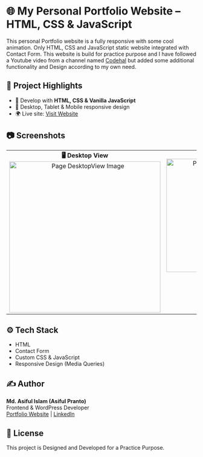 # 🌐 My Personal Portfolio Website – HTML, CSS & JavaScript

This personal Portfolio website is a fully responsive with some cool animation. Only HTML, CSS and JavaScript static website integrated with Contact Form. This website is build for practice purpose and I have followed a Youtube video from a channel named [Codehal](https://youtube.com/@codehal) but added some additional functionality and Design according to my own need.

## 📌 Project Highlights

- 🔧 Develop with **HTML, CSS & Vanilla JavaScript**
- 📱 Desktop, Tablet & Mobile responsive design
- 🌍 Live site: [Visit Website](https://asiful-i-pranto.github.io/my-portfolio-website-practice/)

## 📷 Screenshots

<table>
  <tr>
    <td align="center" valign="top">
      <strong>🖥️ Desktop View</strong><br>
      <img src="screenshots/LandingPage - Desktop.png" alt="Page DesktopView Image" width="400">
    </td>
    <td align="center" valign="top">
      <strong>📱 Tablet View</strong><br>
      <img src="screenshots/LandingPage - Tablet.png" alt="Page TabletView Image" width="300">
    </td>
    <td align="center" valign="top">
      <strong>📱 Mobile View</strong><br>
      <img src="screenshots/LandingPage - Mobile.png" alt="Page MobileView Image" width="200">
    </td>
  </tr>
</table>

## ⚙️ Tech Stack

- HTML
- Contact Form
- Custom CSS & JavaScript
- Responsive Design (Media Queries)

## ✍️ Author

**Md. Asiful Islam (Asiful Pranto)**  
Frontend & WordPress Developer  
[Portfolio Website](https://asifulpranto.com) | [LinkedIn](https://linkedin.com/in/asiful-i-pranto)

##



## 📃 License

This project is Designed and Developed for a Practice Purpose. 
